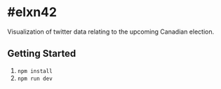# #elxn42

Visualization of twitter data relating to the upcoming Canadian election.

## Getting Started

1. `npm install` 
2. `npm run dev`
